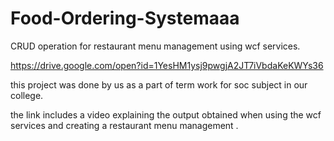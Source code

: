 # Food-Ordering-Systemaaa

CRUD operation for restaurant menu management using wcf services.


https://drive.google.com/open?id=1YesHM1ysj9pwgjA2JT7iVbdaKeKWYs36





this project was done by us as a part of term work for soc subject in our college.



the link includes a video explaining the output obtained when using the wcf services and creating a restaurant menu management .
